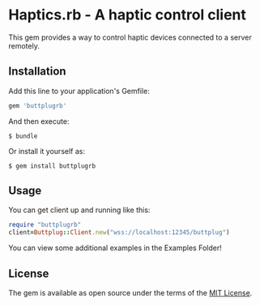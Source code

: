 # Haptics.rb - A haptic control client

This gem provides a way to control haptic devices connected to a server remotely.

## Installation

Add this line to your application's Gemfile:

```ruby
gem 'buttplugrb'
```

And then execute:

    $ bundle

Or install it yourself as:

    $ gem install buttplugrb

## Usage

You can get client up and running like this:

```ruby
require "buttplugrb"
client=Buttplug::Client.new("wss://localhost:12345/buttplug")
``` 

You can view some additional examples in the Examples Folder!

## License

The gem is available as open source under the terms of the [MIT License](https://opensource.org/licenses/MIT).
